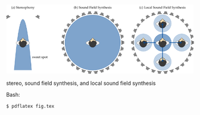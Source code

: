 ![Fig](fig.png)

stereo, sound field synthesis, and local sound field synthesis

Bash:
```Bash
$ pdflatex fig.tex
```
